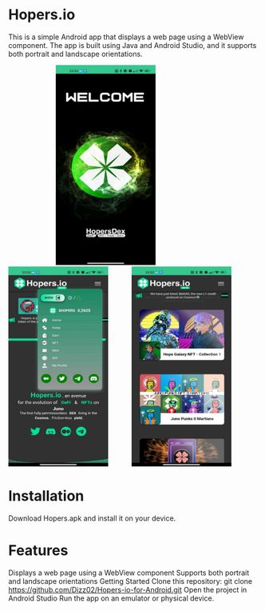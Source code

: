 # Hopers.io
This is a simple Android app that displays a web page using a WebView component. 
The app is built using Java and Android Studio, and it supports both portrait and landscape orientations.





&nbsp;&nbsp;&nbsp;&nbsp;&nbsp;&nbsp;&nbsp;&nbsp;&nbsp;&nbsp;&nbsp;&nbsp;&nbsp;&nbsp;&nbsp;&nbsp;&nbsp;&nbsp;&nbsp;&nbsp;&nbsp;&nbsp;&nbsp;&nbsp;<img src="/screenshots/001.jpg" width="200" height="400">&nbsp;&nbsp;&nbsp;&nbsp;&nbsp;&nbsp;&nbsp;&nbsp;&nbsp;&nbsp;&nbsp;&nbsp;<img src="/screenshots/002.jpg" width="200" height="400">&nbsp;&nbsp;&nbsp;&nbsp;&nbsp;&nbsp;&nbsp;&nbsp;&nbsp;&nbsp;&nbsp;&nbsp;<img src="/screenshots/003.jpg" width="200" height="400">

# Installation
Download Hopers.apk and install it on your device.





# Features
Displays a web page using a WebView component
Supports both portrait and landscape orientations
Getting Started
Clone this repository: git clone https://github.com/Dizz02/Hopers-io-for-Android.git
Open the project in Android Studio
Run the app on an emulator or physical device.












